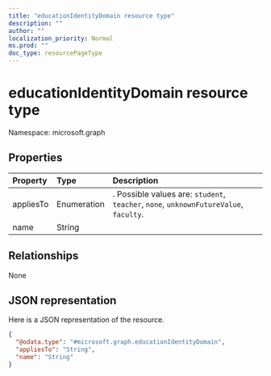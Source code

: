```yaml
---
title: "educationIdentityDomain resource type"
description: ""
author: ""
localization_priority: Normal
ms.prod: ""
doc_type: resourcePageType
---
```


# educationIdentityDomain resource type


Namespace: microsoft.graph



## Properties
|Property|Type|Description|
|:---|:---|:---|
|appliesTo|Enumeration|. Possible values are: `student`, `teacher`, `none`, `unknownFutureValue`, `faculty`.|
|name|String||

## Relationships
None

## JSON representation
Here is a JSON representation of the resource.
<!-- {
  "blockType": "resource",
  "@odata.type": "microsoft.graph.educationIdentityDomain"
}
-->
``` json
{
  "@odata.type": "#microsoft.graph.educationIdentityDomain",
  "appliesTo": "String",
  "name": "String"
}
```

